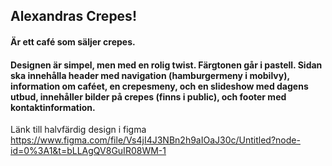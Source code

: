 ## Alexandras Crepes!
#### Är ett café som säljer crepes.
#### Designen är simpel, men med en rolig twist. Färgtonen går i pastell. Sidan ska innehålla header med navigation (hamburgermeny i mobilvy), information om caféet, en crepesmeny, och en slideshow med dagens utbud, innehåller bilder på crepes (finns i public), och footer med kontaktinformation.

Länk till halvfärdig design i figma
https://www.figma.com/file/Vs4jI4J3NBn2h9aIOaJ30c/Untitled?node-id=0%3A1&t=bLLAgQV8GuIR08WM-1 
